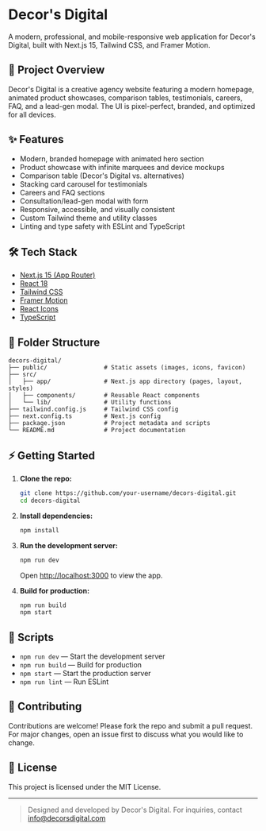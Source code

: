 # Decor's Digital

A modern, professional, and mobile-responsive web application for Decor's Digital, built with Next.js 15, Tailwind CSS, and Framer Motion.

## 🚀 Project Overview

Decor's Digital is a creative agency website featuring a modern homepage, animated product showcases, comparison tables, testimonials, careers, FAQ, and a lead-gen modal. The UI is pixel-perfect, branded, and optimized for all devices.

## ✨ Features

- Modern, branded homepage with animated hero section
- Product showcase with infinite marquees and device mockups
- Comparison table (Decor's Digital vs. alternatives)
- Stacking card carousel for testimonials
- Careers and FAQ sections
- Consultation/lead-gen modal with form
- Responsive, accessible, and visually consistent
- Custom Tailwind theme and utility classes
- Linting and type safety with ESLint and TypeScript

## 🛠️ Tech Stack

- [Next.js 15 (App Router)](https://nextjs.org/)
- [React 18](https://react.dev/)
- [Tailwind CSS](https://tailwindcss.com/)
- [Framer Motion](https://www.framer.com/motion/)
- [React Icons](https://react-icons.github.io/react-icons/)
- [TypeScript](https://www.typescriptlang.org/)

## 📁 Folder Structure

```
decors-digital/
├── public/                # Static assets (images, icons, favicon)
├── src/
│   ├── app/               # Next.js app directory (pages, layout, styles)
│   ├── components/        # Reusable React components
│   └── lib/               # Utility functions
├── tailwind.config.js     # Tailwind CSS config
├── next.config.ts         # Next.js config
├── package.json           # Project metadata and scripts
└── README.md              # Project documentation
```

## ⚡ Getting Started

1. **Clone the repo:**
   ```sh
   git clone https://github.com/your-username/decors-digital.git
   cd decors-digital
   ```
2. **Install dependencies:**
   ```sh
   npm install
   ```
3. **Run the development server:**

   ```sh
   npm run dev
   ```

   Open [http://localhost:3000](http://localhost:3000) to view the app.

4. **Build for production:**
   ```sh
   npm run build
   npm start
   ```

## 📝 Scripts

- `npm run dev` — Start the development server
- `npm run build` — Build for production
- `npm start` — Start the production server
- `npm run lint` — Run ESLint

## 🤝 Contributing

Contributions are welcome! Please fork the repo and submit a pull request. For major changes, open an issue first to discuss what you would like to change.

## 📄 License

This project is licensed under the MIT License.

---

> Designed and developed by Decor's Digital. For inquiries, contact info@decorsdigital.com
